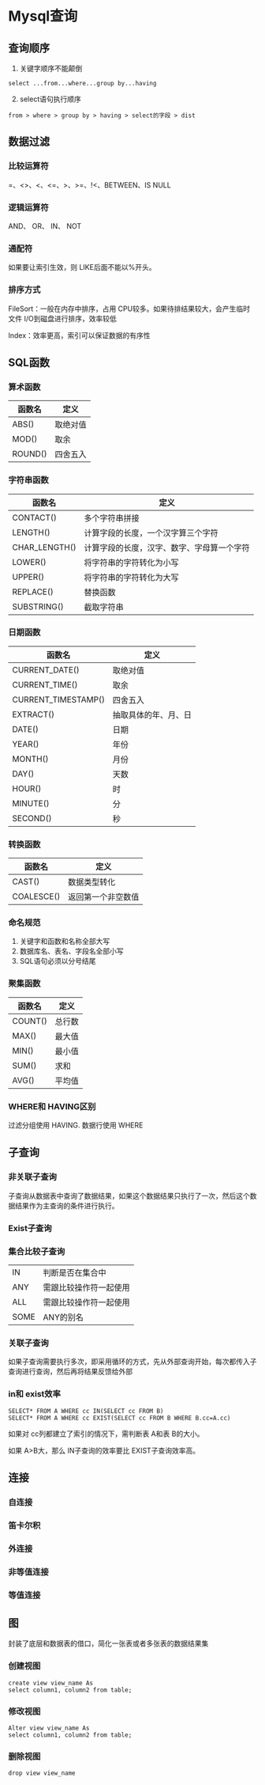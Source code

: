 # Mysql查询


## 查询顺序
1. 关键字顺序不能颠倒
```
select ...from...where...group by...having
```
2. select语句执行顺序
```
from > where > group by > having > select的字段 > dist
```

## 数据过滤
### 比较运算符
=、<>、<、<=、>、>=、!<、BETWEEN、IS NULL
### 逻辑运算符
AND、 OR、 IN、 NOT
### 通配符
如果要让索引生效，则 LIKE后面不能以%开头。
### 排序方式
FileSort：一般在内存中排序，占用 CPU较多。如果待排结果较大，会产生临时文件 I/O到磁盘进行排序，效率较低

Index：效率更高，索引可以保证数据的有序性

## SQL函数
### 算术函数
| 函数名     | 定义   |
|---------|------|
| ABS()   | 取绝对值 |
| MOD()   | 取余   |
| ROUND() | 四舍五入 |
### 字符串函数
| 函数名           | 定义                    |
|---------------|-----------------------|
| CONTACT()     | 多个字符串拼接               |
| LENGTH()      | 计算字段的长度，一个汉字算三个字符     |
| CHAR_LENGTH() | 计算字段的长度，汉字、数字、字母算一个字符 |
| LOWER()       | 将字符串的字符转化为小写          |
| UPPER()       | 将字符串的字符转化为大写          |
| REPLACE()     | 替换函数                  |
| SUBSTRING()   | 截取字符串                 |
### 日期函数
| 函数名                 | 定义         |
|---------------------|------------|
| CURRENT_DATE()      | 取绝对值       |
| CURRENT_TIME()      | 取余         |
| CURRENT_TIMESTAMP() | 四舍五入       |
| EXTRACT()           | 抽取具体的年、月、日 |
| DATE()              | 日期         |
| YEAR()              | 年份         |
| MONTH()             | 月份         |
| DAY()               | 天数         |
| HOUR()              | 时          |
| MINUTE()            | 分          |
| SECOND()            | 秒          |
### 转换函数
| 函数名        | 定义        |
|------------|-----------|
| CAST()     | 数据类型转化    |
| COALESCE() | 返回第一个非空数值 |
### 命名规范
1. 关键字和函数和名称全部大写
2. 数据库名、表名、字段名全部小写
3. SQL语句必须以分号结尾
### 聚集函数
| 函数名     | 定义  |
|---------|-----|
| COUNT() | 总行数 |
| MAX()   | 最大值 |
| MIN()   | 最小值 |
| SUM()   | 求和  |
| AVG()   | 平均值 |
### WHERE和 HAVING区别
过滤分组使用 HAVING.
数据行使用 WHERE
## 子查询
### 非关联子查询
子查询从数据表中查询了数据结果，如果这个数据结果只执行了一次，然后这个数据结果作为主查询的条件进行执行。
### Exist子查询

### 集合比较子查询
| | |
|----|---|
| IN | 判断是否在集合中 |
| ANY | 需跟比较操作符一起使用 |
| ALL | 需跟比较操作符一起使用 |
| SOME |  ANY的别名 |
### 关联子查询
如果子查询需要执行多次，即采用循环的方式，先从外部查询开始，每次都传入子查询进行查询，然后再将结果反馈给外部
### in和 exist效率
```
SELECT* FROM A WHERE cc IN(SELECT cc FROM B)
SELECT* FROM A WHERE cc EXIST(SELECT cc FROM B WHERE B.cc=A.cc)
```
如果对 cc列都建立了索引的情况下，需判断表 A和表 B的大小。

如果 A>B大，那么 IN子查询的效率要比 EXIST子查询效率高。
## 连接
### 自连接
### 笛卡尔积
### 外连接
### 非等值连接
### 等值连接

## 图
封装了底层和数据表的借口，简化一张表或者多张表的数据结果集
### 创建视图
```
create view view_name As
select column1, column2 from table;
```
### 修改视图
```
Alter view view_name As
select column1, column2 from table;
```
### 删除视图
```
drop view view_name
```
